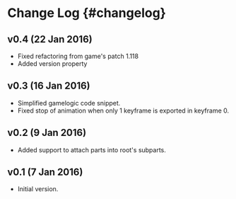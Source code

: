 Change Log {#changelog}
==========

v0.4 (22 Jan 2016)
------------------

* Fixed refactoring from game's patch 1.118
* Added version property

v0.3 (16 Jan 2016)
------------------

* Simplified gamelogic code snippet.
* Fixed stop of animation when only 1 keyframe is exported in keyframe 0.

v0.2 (9 Jan 2016)
-----------------

* Added support to attach parts into root's subparts.

v0.1 (7 Jan 2016)
-----------------

* Initial version.

